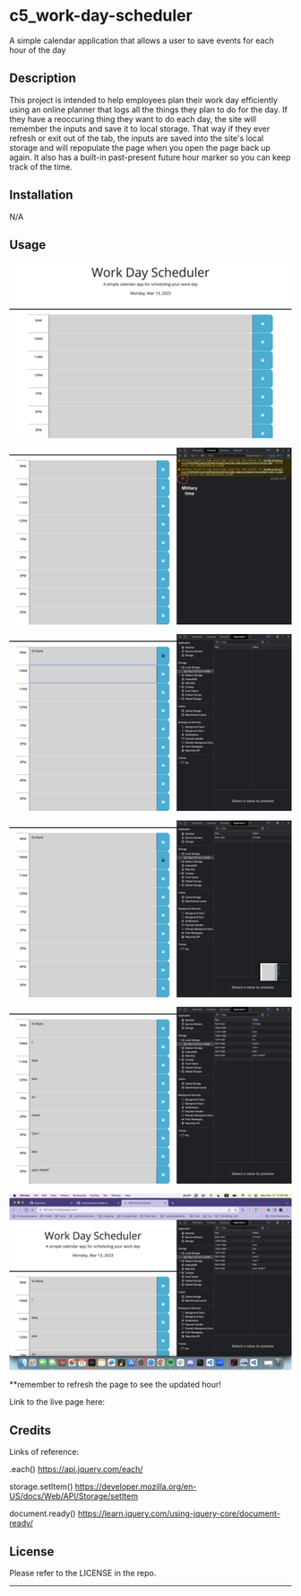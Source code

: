 # c5_work-day-scheduler
A simple calendar application that allows a user to save events for each hour of the day

## Description
This project is intended to help employees plan their work day efficiently using an online planner that logs all the things they plan to do for the day. If they have a reoccuring thing they want to do each day, the site will remember the inputs and save it to local storage. That way if they ever refresh or exit out of the tab, the inputs are saved into the site's local storage and will repopulate the page when you open the page back up again. It also has a built-in past-present future hour marker so you can keep track of the time.

## Installation

N/A

## Usage

![main page. Shows today's date](./assets/images/1-sh.png)

![console logging the time using current time using military time](./assets/images/3-sh.png)

![When entering a value,](./assets/images/4-sh.png)

![it saves to local storage](./assets/images/5-sh.png)

![all are entered with their corresponding key name](./assets/images/6-sh.png)

![when refreshed, the inputs repopulate the DOM with their corresponding saved values in the local storage](./assets/images/7-sh.png)

**remember to refresh the page to see the updated hour!

Link to the live page here: 


## Credits
Links of reference:

.each()
https://api.jquery.com/each/

storage.setItem()
https://developer.mozilla.org/en-US/docs/Web/API/Storage/setItem

document.ready()
https://learn.jquery.com/using-jquery-core/document-ready/



## License
Please refer to the LICENSE in the repo.

---